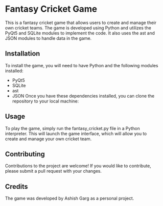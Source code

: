 # Fantasy Cricket Game
This is a fantasy cricket game that allows users to create and manage their own cricket teams. The game is developed using Python and utilizes the PyQt5 and SQLite modules to implement the code. It also uses the ast and JSON modules to handle data in the game.

## Installation
To install the game, you will need to have Python and the following modules installed:

- PyQt5
- SQLite
- ast
- JSON
Once you have these dependencies installed, you can clone the repository to your local machine:

## Usage
To play the game, simply run the fantasy_cricket.py file in a Python interpreter. This will launch the game interface, which will allow you to create and manage your own cricket team.

## Contributing
Contributions to the project are welcome! If you would like to contribute, please submit a pull request with your changes.

## Credits
The game was developed by Ashish Garg as a personal project.
